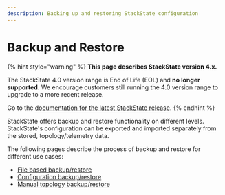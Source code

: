 ```yaml
---
description: Backing up and restoring StackState configuration
---
```


# Backup and Restore


{% hint style="warning" %}
**This page describes StackState version 4.x.**

The StackState 4.0 version range is End of Life (EOL) and **no longer supported**. We encourage customers still running the 4.0 version range to upgrade to a more recent release.

Go to the [documentation for the latest StackState release](https://docs.stackstate.com/).
{% endhint %}

StackState offers backup and restore functionality on different levels. StackState's configuration can be exported and imported separately from the stored, topology/telemetry data.

The following pages describe the process of backup and restore for different use cases:

* [File based backup/restore](file.md)
* [Configuration backup/restore](configuration.md)
* [Manual topology backup/restore](manual_topology.md)

